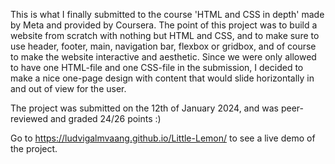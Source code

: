 This is what I finally submitted to the course 'HTML and CSS in depth' made by Meta and provided by Coursera.
The point of this project was to build a website from scratch with nothing but HTML and CSS, and to make sure to use header, footer, main, navigation bar, flexbox or gridbox, and of course to make the website interactive and aesthetic.
Since we were only allowed to have one HTML-file and one CSS-file in the submission, I decided to make a nice one-page design with content that would slide horizontally in and out of view for the user.

The project was submitted on the 12th of January 2024, and was peer-reviewed and graded 24/26 points :)

Go to https://ludvigalmvaang.github.io/Little-Lemon/ to see a live demo of the project.
